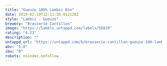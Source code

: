 ```yaml
---
title: "Gueuze 100% Lambic Bio"
date: 2019-02-10T12:11:35.012128Z
style: "Lambic - Gueuze"
brewery: "Brasserie Cantillon"
image: "https://labels.untappd.com/labels/56829"
rating: "4.23"
description: ""
untappd_url: "https://untappd.com/b/brasserie-cantillon-gueuze-100-lambic-bio/56829"
abv: "5.0"
ibu: "0"
robots: noindex,nofollow
---
```

